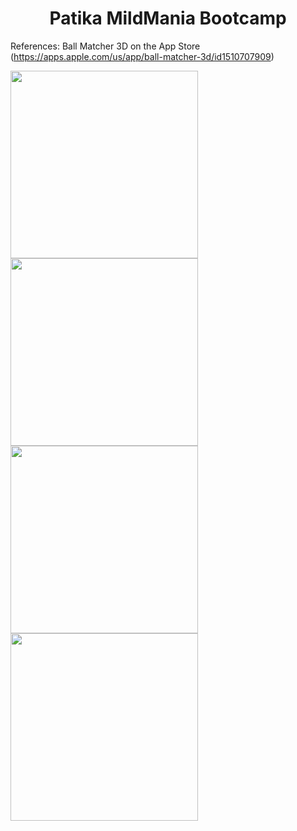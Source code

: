 <h1 align="center">Patika MildMania Bootcamp</h1>


References:
Ball Matcher 3D on the App Store (https://apps.apple.com/us/app/ball-matcher-3d/id1510707909)

<img src="https://i.imgur.com/smuoLz8.png" width="300" /></a>
<img src="https://i.imgur.com/0NZXKVO.png" width="300" /></a>
<img src="https://i.imgur.com/fSyxDqh.png" width="300" /></a>
<img src="https://i.imgur.com/Qw6d54r.png" width="300" /></a>
